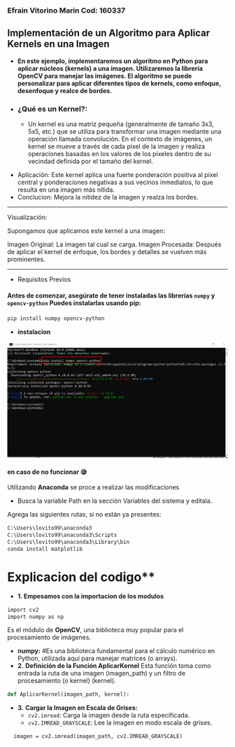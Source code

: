 ### Efrain Vitorino Marin Cod: **160337**
## Implementación de un Algoritmo para Aplicar Kernels en una Imagen

- **En este ejemplo, implementaremos un algoritmo en Python para aplicar núcleos (kernels) a una imagen. Utilizaremos la librería OpenCV para manejar las imágenes. El algoritmo se puede personalizar para aplicar diferentes tipos de kernels, como enfoque, desenfoque y realce de bordes.**
-  ### ¿Qué es un Kernel?:
   * Un kernel es una matriz pequeña (generalmente de tamaño 3x3, 5x5, etc.) que se utiliza para transformar una imagen mediante una operación llamada convolución. En el contexto de imágenes, un kernel se mueve a través de cada píxel de la imagen y realiza operaciones basadas en los valores de los píxeles dentro de su vecindad definida por el tamaño del kernel.
 * Aplicación:
Este kernel aplica una fuerte ponderación positiva al píxel central y ponderaciones negativas a sus vecinos inmediatos, lo que resulta en una imagen más nítida.
* Conclucion:
Mejora la nitidez de la imagen y realza los bordes.

---------------
Visualización:

Supongamos que aplicamos este kernel a una imagen:


Imagen Original: La imagen tal cual se carga.
Imagen Procesada: Después de aplicar el kernel de enfoque, los bordes y detalles se vuelven más prominentes.
 _______________________
  - Requisitos Previos
  #### Antes de comenzar, asegúrate de tener instaladas las librerías ``numpy`` y ``opencv-python`` Puedes instalarlas usando pip:

  ```bash
  pip install numpy opencv-python
  ```
- **instalacion**

 ![instalacion de opencv](instalacion.png)
 #### en caso de no funcionar 😪
 Utilizando **Anaconda**  se proce a realizar las modificaciones 
 - Busca la variable Path en la sección Variables del sistema y edítala.

Agrega las siguientes rutas, si no están ya presentes:
```
C:\Users\lovito99\anaconda3
C:\Users\lovito99\anaconda3\Scripts
C:\Users\lovito99\anaconda3\Library\bin
conda install matplotlib
```
# Explicacion del codigo**
- **1. Empesamos con la importacion de los modulos**
 ```
 import cv2
import numpy as np
```
Es el módulo de **OpenCV**, una biblioteca muy popular para el procesamiento de imágenes.
- **numpy:** 
     #Es una biblioteca fundamental para el cálculo numérico en Python, utilizada aquí para manejar matrices (o arrays).
- **2.**  **Definición de la Función AplicarKernel**
Esta función toma como entrada la ruta de una imagen (imagen_path) y un filtro de procesamiento (o kernel) (kernel).

``` python
def AplicarKernel(imagen_path, kernel):
```
- **3.** **Cargar la Imagen en Escala de Grises:**
  - `cv2.imread`: Carga la imagen desde la ruta especificada.
  - `cv2.IMREAD_GRAYSCALE`: Lee la imagen en modo escala de grises.
```
  imagen = cv2.imread(imagen_path, cv2.IMREAD_GRAYSCALE)
```

